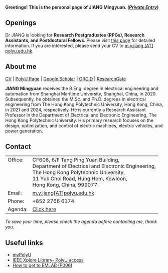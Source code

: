 **Greetings! This is the personal page of JIANG Mingyuan. (*[Private Entry](https://github.com/jiangmy97/PrivateItems)*)**

## Openings
Dr JIANG is looking for **Research Postgraduates (RPGs), Research Assistants, and Postdoctoral Fellows**. Please visit [this page](https://jiangmy97.github.io/opening) for detailed information. If you are interested, please send your CV to [m.y.jiang [AT] polyu.edu.hk](mailto:m.y.jiang@polyu.edu.hk).

## About me
[CV](https://jiangmy97.github.io/docs/CV_JMY_240531_v2.pdf) |
[PolyU Page](https://www.polyu.edu.hk/eee/people/academic-staff-and-teaching-staff/dr-jian-mingyuan/) |
[Google Scholar](https://scholar.google.com.hk/citations?hl=en&user=o6vNp3AAAAAJ) |
[ORCID](https://orcid.org/0000-0001-7805-9772) |
[ResearchGate](https://www.researchgate.net/profile/Mingyuan-Jiang-3) 


**JIANG Mingyuan** receives the B.Eng. degree in electrical engineering and automation from Shanghai Maritime University, Shanghai, China, in 2020. Subsequently, he obtained the M.Sc. and Ph.D. degrees in electrical engineering from The Hong Kong Polytechnic University, Hong Kong, China, in 2021 and 2024, respectively. He is currently a Research Assistant Professor in the Department of Electrical and Electronic Engineering, The Hong Kong Polytechnic University. His primary research focuses on the design, optimization, and control of electric machines, electric vehicles, and power generation.

## Contact

<table style="font-size: 16px; width: 100%; border: none;">
  <colgroup>
    <col style="width: 6px; border: none;">
    <col>
  </colgroup>
    
  <tr valign="top" style="border: none;">
    <td style="border: none;"> Office: <br> &nbsp; <br> &nbsp; <br> &nbsp; </td>
    <td style="border: none;"> CF606, 6/F Tang Ping Yuan Building,<br>Department of Electrical and Electronic Engineering,<br>The Hong Kong Polytechnic University,<br>11 Yuk Choi Road, Hung Hom, Kowloon,<br>Hong Kong, China, 999077.</td>
  </tr>
  <tr valign="top" style=" border: none;">
    <td style="border: none;"> Email: </td>
    <td style="border: none;"> <a href="mailto:m.y.jiang@polyu.edu.hk">m.y.jiang[AT]polyu.edu.hk </a></td>
  </tr>
  
  <tr valign="top" style=" border: none;">
    <td style="border: none;"> Phone: </td>
    <td style="border: none;"> +852 2766 6174 </td>
  </tr>
  
  <tr valign="top" style=" border: none;">
    <td style="border: none;"> Agenda: </td>
    <td style="border: none;"> <a href="https://jiangmy97.github.io/Calender">Click here</a> </td>
  </tr>
  
</table>

*To save your time, please check the agenda before contacting me, thank you.*

## Useful links

- [myPolyU](https://my.polyu.edu.hk/)
- [IEEE Xplore Library- PolyU access](https://ieeexplore-ieee-org.ezproxy.lb.polyu.edu.hk/Xplore/home.jsp)
- [How to get to EMLAB (P006)](https://sites.google.com/view/jiangmy/home/how-to-get-to-p006)




